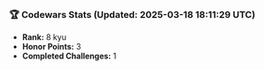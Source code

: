 ### 🏆 Codewars Stats (Updated: 2025-03-18 18:11:29 UTC)

- **Rank:** 8 kyu
- **Honor Points:** 3
- **Completed Challenges:** 1
